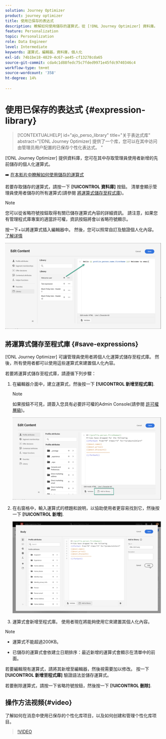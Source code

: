 ```yaml
---
solution: Journey Optimizer
product: journey optimizer
title: 使用已保存的表达式
description: 瞭解如何使用儲存的運算式，從 [!DNL Journey Optimizer] 資料庫。
feature: Personalization
topic: Personalization
role: Data Engineer
level: Intermediate
keywords: 運算式，編輯器，資料庫，個人化
exl-id: 74b1be18-4829-4c67-ae45-cf13278cda65
source-git-commit: cda4c1d88fedc75c7fded9971e45fdc9740346c4
workflow-type: tm+mt
source-wordcount: '358'
ht-degree: 14%

---
```


# 使用已保存的表达式 {#expression-library}

>[!CONTEXTUALHELP]
>id="ajo_perso_library"
>title="关于表达式库"
>abstract="[!DNL Journey Optimizer] 提供了一个库，您可以在其中访问由管理员用户配置的已保存个性化表达式。 "

[!DNL Journey Optimizer] 提供資料庫，您可在其中存取管理員使用者新增的先前儲存的個人化運算式。

➡️ [在本影片中瞭解如何使用儲存的運算式](#video-preview)

若要存取儲存的運算式，請按一下 **[!UICONTROL 資料庫]** 按鈕。 清單會顯示管理員使用者儲存的所有運算式(請參閱 [將運算式儲存至程式庫](#save-expressions))。

>[!NOTE]
>
>您可以從省略符號按鈕取得有關已儲存運算式內容的詳細資訊。 請注意，如果您有管理程式庫專案的適當許可權，資訊按鈕將會以省略符號顯示。

按一下+以將運算式插入編輯器中。 然後，您可以照常自訂及驗證個人化內容。 [了解详情](../personalization/personalization-build-expressions.md)

![](assets/library-add.png)

## 將運算式儲存至程式庫 {#save-expressions}

[!DNL Journey Optimizer] 可讓管理員使用者將個人化運算式儲存至程式庫。 然後，所有使用者都可以使用這些運算式來建置個人化內容。

若要將運算式儲存至程式庫，請遵循下列步驟：

1. 在編輯器介面中，建立運算式，然後按一下 **[!UICONTROL 新增至程式庫]**.

   >[!NOTE]
   >
   >如果按鈕不可見，請簽入您具有必要許可權的Admin Console(請參閱 [許可權層級](../administration/high-low-permissions.md))。

   ![](assets/library-save.png)

1. 在右窗格中，輸入運算式的標題和說明，以協助使用者更容易找到它，然後按一下 **[!UICONTROL 新增]**.

   ![](assets/add-expression.png)

1. 運算式會新增至程式庫。 使用者現在將能夠使用它來建置其個人化內容。


>[!NOTE]
>
>* 運算式不能超過200KB。
>
>* 已儲存的運算式會依建立日期排序：最近新增的運算式會顯示在清單中的前面。



若要編輯現有運算式，請將其新增至編輯器，然後視需要加以修改。 按一下 **[!UICONTROL 新增至程式庫]** 驗證語法並儲存運算式。

若要刪除運算式，請按一下省略符號按鈕，然後按一下 **[!UICONTROL 刪除]**.

## 操作方法视频{#video}

了解如何在消息中使用已保存的个性化库项目，以及如何创建和管理个性化库项目。

>[!VIDEO](https://video.tv.adobe.com/v/340941?quality=12)

